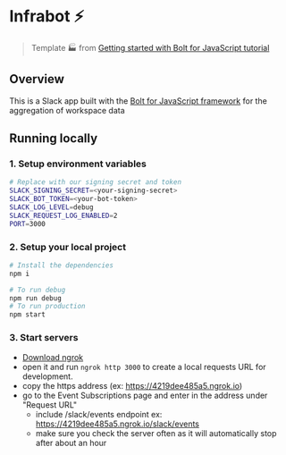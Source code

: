 # Infrabot ⚡
> Template 🏭 from [Getting started with Bolt for JavaScript tutorial][1]

## Overview

This is a Slack app built with the [Bolt for JavaScript framework][2] for the aggregation of workspace data

## Running locally

### 1. Setup environment variables

```zsh
# Replace with our signing secret and token
SLACK_SIGNING_SECRET=<your-signing-secret>
SLACK_BOT_TOKEN=<your-bot-token>
SLACK_LOG_LEVEL=debug
SLACK_REQUEST_LOG_ENABLED=2
PORT=3000
```

### 2. Setup your local project

```zsh
# Install the dependencies
npm i

# To run debug
npm run debug 
# To run production
npm start
```

### 3. Start servers

* [Download ngrok][3]
* open it and run `ngrok http 3000` to create a local requests URL for development.
* copy the https address (ex: https://4219dee485a5.ngrok.io)
* go to the Event Subscriptions page and enter in the address under "Request URL"
  * include /slack/events endpoint ex: https://4219dee485a5.ngrok.io/slack/events
  * make sure you check the server often as it will automatically stop after about an hour

[1]: https://slack.dev/bolt-js/tutorial/getting-started
[2]: https://slack.dev/bolt-js/
[3]: https://ngrok.com/download